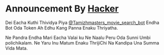 # Announcement By [Hacker](t.me/HMF_Owner_1)

Dei Eacha Kuthi Thividya Piya
[@Tamizhmasters_movie_search_bot](t.me/Tamizhmasters_movie_search_bot) Endha Bot Oda Token Ah Edhu Kang Panna Enaku Thriyatha.

Ne Pandra Endha Mari Eacha Valai ku Ne Naalu Peru Oda Sunni Umbi polichikalam. Ne Yaru Inu Matum Enaku ThrijiChi Na Kandipa Una Summa Vida Mata.


